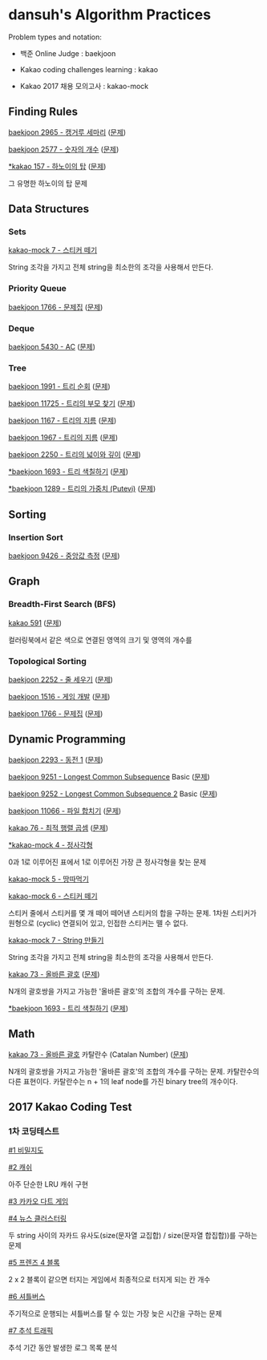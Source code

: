 # dansuh's Algorithm Practices

Problem types and notation:

- 백준 Online Judge : baekjoon

- Kakao coding challenges learning : kakao

- Kakao 2017 채용 모의고사 : kakao-mock

## Finding Rules

[baekjoon 2965 - 캥거루 세마리](src/ThreeKangaroos.java) ([문제](https://www.acmicpc.net/problem/2965))

[baekjoon 2577 - 숫자의 개수](src/HelloWorld10.java) ([문제](https://www.acmicpc.net/problem/2577))

[*kakao 157 - 하노이의 탑](src/HanoiTower.java) ([문제](https://www.welcomekakao.com/learn/challenge_codes/157))

그 유명한 하노이의 탑 문제

## Data Structures

### Sets

[kakao-mock 7 - 스티커 떼기](src/WordPuzzle.java)

String 조각을 가지고 전체 string을 최소한의 조각을 사용해서 만든다.

### Priority Queue

[baekjoon 1766 - 문제집](src/PracticeBook.java) ([문제](https://www.acmicpc.net/problem/1766))

### Deque

[baekjoon 5430 - AC](src/AC.java) ([문제](https://www.acmicpc.net/problem/5430))

### Tree

[baekjoon 1991 - 트리 순회](src/TraverseTree.java) ([문제](https://www.acmicpc.net/problem/1991))

[baekjoon 11725 - 트리의 부모 찾기](src/FindingTreesParent.java) ([문제](https://www.acmicpc.net/problem/11725))

[baekjoon 1167 - 트리의 지름](src/RadiusOfTree.java) ([문제](https://www.acmicpc.net/problem/1167))

[baekjoon 1967 - 트리의 지름](src/RadiusOfTree2.java) ([문제](https://www.acmicpc.net/problem/1967))

[baekjoon 2250 - 트리의 넓이와 깊이](src/TreeHeightWidth.java) ([문제](https://www.acmicpc.net/problem/2250))

[*baekjoon 1693 - 트리 색칠하기](src/ColoringTree.java) ([문제](https://www.acmicpc.net/problem/1693))

[*baekjoon 1289 - 트리의 가중치 (Putevi)](src/Putevi.java) ([문제](https://www.acmicpc.net/problem/1289))

## Sorting

### Insertion Sort

[baekjoon 9426 - 중앙값 측정](src/MeasuringMedian.java) ([문제](https://www.acmicpc.net/problem/9426))

## Graph

### Breadth-First Search (BFS)

[kakao 591](src/KakaoFriendsColoringBook.java) ([문제](https://www.welcomekakao.com/learn/challenges/591))

컬러링북에서 같은 색으로 연결된 영역의 크기 및 영역의 개수를 

### Topological Sorting

[baekjoon 2252 - 줄 세우기](src/LineUp.java) ([문제](https://www.acmicpc.net/problem/2252))

[baekjoon 1516 - 게임 개발](src/GameDevelopment.java) ([문제](https://www.acmicpc.net/problem/1516))

[baekjoon 1766 - 문제집](src/PracticeBook.java) ([문제](https://www.acmicpc.net/problem/1766))

## Dynamic Programming

[baekjoon 2293 - 동전 1](src/CoinOne.java) ([문제](https://www.acmicpc.net/problem/2293))

[baekjoon 9251 - Longest Common Subsequence](src/LCS.java) Basic ([문제](https://www.acmicpc.net/problem/9251))

[baekjoon 9252 - Longest Common Subsequence 2](src/LCS2.java) Basic ([문제](https://www.acmicpc.net/problem/9252))

[baekjoon 11066 - 파일 합치기](src/MergingFiles.java) ([문제](https://www.acmicpc.net/problem/11066))

[kakao 76 - 최적 행렬 곱셈](src/MatrixMultOpt.java) ([문제](https://www.welcomekakao.com/learn/challenge_codes/76))

[*kakao-mock 4 - 정사각형](src/LargestSquare.java)

0과 1로 이루어진 표에서 1로 이루어진 가장 큰 정사각형을 찾는 문제

[kakao-mock 5 - 땅따먹기](src/LandWar.java)

[kakao-mock 6 - 스티커 떼기](src/StickerSum.java)

스티커 줄에서 스티커를 몇 개 떼어 떼어낸 스티커의 합을 구하는 문제. 1차원 스티커가 원형으로 (cyclic) 연결되어 있고, 인접한 스티커는 뗄 수 없다.

[kakao-mock 7 - String 만들기](src/WordPuzzle.java)

String 조각을 가지고 전체 string을 최소한의 조각을 사용해서 만든다.

[kakao 73 - 올바른 괄호](src/RightParens.java) ([문제](https://www.welcomekakao.com/learn/challenge_codes/73))

N개의 괄호쌍을 가지고 가능한 '올바른 괄호'의 조합의 개수를 구하는 문제.

[*baekjoon 1693 - 트리 색칠하기](src/ColoringTree.java) ([문제](https://www.acmicpc.net/problem/1693))

## Math

[kakao 73 - 올바른 괄호](src/RightParens.java) 카탈란수 (Catalan Number) ([문제](https://www.welcomekakao.com/learn/challenge_codes/73))

N개의 괄호쌍을 가지고 가능한 '올바른 괄호'의 조합의 개수를 구하는 문제.
카탈란수의 다른 표현이다. 카탈란수는 n + 1의 leaf node를 가진 binary tree의 개수이다.


## 2017 Kakao Coding Test

### 1차 코딩테스트

[#1 비밀지도](src/SecretMap.java)

[#2 캐쉬](src/Cache.java)

아주 단순한 LRU 캐쉬 구현

[#3 카카오 다트 게임](src/KakaoDartGame.java)

[#4 뉴스 클러스터링](src/NewsClustering.java)

두 string 사이의 자카드 유사도(size(문자열 교집합) / size(문자열 합집합))를 구하는 문제

[#5 프렌즈 4 블록](src/Friends4Block.java)

2 x 2 블록이 같으면 터지는 게임에서 최종적으로 터지게 되는 칸 개수

[#6 셔틀버스](src/ShuttleBus.java)

주기적으로 운행되는 셔틀버스를 탈 수 있는 가장 늦은 시간을 구하는 문제

[#7 추석 트래픽](src/ChoosukTraffic.java)

추석 기간 동안 발생한 로그 목록 분석